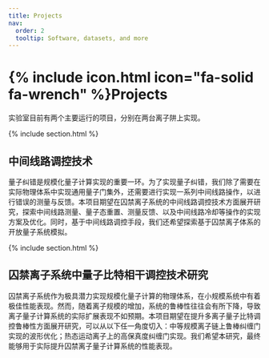 ```yaml
---
title: Projects
nav:
  order: 2
  tooltip: Software, datasets, and more
---
```


# {% include icon.html icon="fa-solid fa-wrench" %}Projects

实验室目前有两个主要运行的项目，分别在两台离子阱上实现。

{% include section.html %}

## 中间线路调控技术

量子纠错是规模化量子计算实现的重要一环。为了实现量子纠错，我们除了需要在实际物理体系中实现通用量子门集外，还需要进行实现一系列中间线路操作，以进行错误的测量与反馈。本项目期望在囚禁离子系统的中间线路调控技术方面展开研究，探索中间线路测量、量子态重置、测量反馈、以及中间线路冷却等操作的实现方案及优化。同时，基于中间线路调控手段，我们还希望探索基于囚禁离子体系的开放量子系统模拟。

{% include section.html %}

## 囚禁离子系统中量子比特相干调控技术研究

囚禁离子系统作为极具潜力实现规模化量子计算的物理体系，在小规模系统中有着极佳性能表现。然而，随着离子规模的增加，系统的鲁棒性往往会有所下降，导致离子量子计算系统的实际扩展表现不如预期。本项目期望在提升多离子量子比特调控鲁棒性方面展开研究，可以从以下任一角度切入：中等规模离子链上鲁棒纠缠门实现的波形优化；热态运动离子上的高保真度纠缠门实现。我们希望本研究，最终能够用于实际提升囚禁离子量子计算系统的性能表现。
